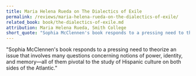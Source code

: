 ```yaml
---
title: Maria Helena Rueda on The Dialectics of Exile
permalink: /reviews/maria-helena-rueda-on-the-dialectics-of-exile/
related_book: book/the-dialectics-of-exile.md
attribution: Maria Helena Rueda, Smith College
short_quote: "Sophia McClennen's book responds to a pressing need to theorize an issue that involves many questions concerning notions of power, identity, and memory—all of them pivotal to the study of Hispanic culture on both sides of the Atlantic."
---
```

"Sophia McClennen's book responds to a pressing need to theorize an issue that involves many questions concerning notions of power, identity, and memory—all of them pivotal to the study of Hispanic culture on both sides of the Atlantic."